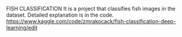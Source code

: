 FISH CLASSIFICATION
It is a project that classifies fish images in the dataset. Detailed explanation is in the code.
https://www.kaggle.com/code/zmrakocack/fish-classification-deep-learning/edit
